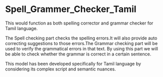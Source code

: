 # Spell_Grammer_Checker_Tamil

This would function as both spelling corrector and grammar checker for Tamil language.

The Spell checking part checks the spelling errors.It will also provide auto correcting suggestions to those errors.The Grammar checking part will be used to verify the grammatical errors in that text. By using this part we will be able to check whether the grammar is correct in a certain sentence.

This model has been developed specifically for Tamil language by considering its complex script and semantic nuances.
               
 
 
 
